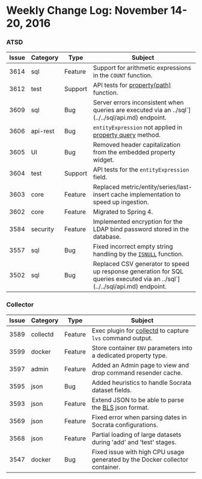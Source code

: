 Weekly Change Log: November 14-20, 2016
=======================================

### ATSD

| Issue     | Category        | Type     | Subject                                                                    |
|-----------|-----------------|----------|----------------------------------------------------------------------------|      
| 3614      |   sql           | Feature  | Support for arithmetic expressions in the `COUNT` function. |
| 3612      |   test          | Support  | API tests for [property(path)](../../api/data/filter-entity.md#function-propertypath) function. |
| 3609      |   sql           | Bug      | Server errors inconsistent when queries are executed via an ../sql`](../../sql/api.md) endpoint. |
| 3606      |   api-rest      | Bug      | `entityExpression` not applied in [property query](../../api/data/properties/query.md) method. |
| 3605      |   UI            | Bug      | Removed header capitalization from the embedded property widget. |
| 3604      |   test          | Support  | API tests for the `entityExpression` field. |
| 3603      |   core          | Feature  | Replaced metric/entity/series/last-insert cache implementation to speed up ingestion. |
| 3602      |   core          | Feature  | Migrated to Spring 4. |
| 3584      |   security      | Feature  | Implemented encryption for the LDAP bind password stored in the database. |
| 3557      |   sql           | Bug      | Fixed incorrect empty string handling by the [`ISNULL`](../../sql#isnull) function. |
| 3502      |   sql           | Bug      | Replaced CSV generator to speed up response generation for SQL queries executed via an ../sql`](../../sql/api.md) endpoint. |                                                                                                                                                                                                

### Collector                                                                                                                                                                                     

| Issue     | Category        | Type     | Subject                                                                    |
|-----------|-----------------|----------|----------------------------------------------------------------------------|
| 3589      | collectd        | Feature  | Exec plugin for [collectd](https://github.com/axibase/atsd-collectd-plugin) to capture `lvs` command output. |
| 3599      | docker          | Feature  | Store container `ENV` parameters into a dedicated property type. |
| 3597      | admin           | Feature  | Added an Admin page to view and drop command resender cache. |
| 3595      | json            | Bug      | Added heuristics to handle Socrata dataset fields. |
| 3593      | json            | Feature  | Extend JSON to be able to parse the [BLS](http://www.bls.gov/developers/api_signature_v2.htm) json format. |
| 3569      | json            | Feature  | Fixed error when parsing dates in Socrata configurations. |
| 3568      | json            | Feature  | Partial loading of large datasets during 'add' and 'test' stages. |
| 3547      | docker          | Bug      | Fixed issue with high CPU usage generated by the Docker collector container. |
